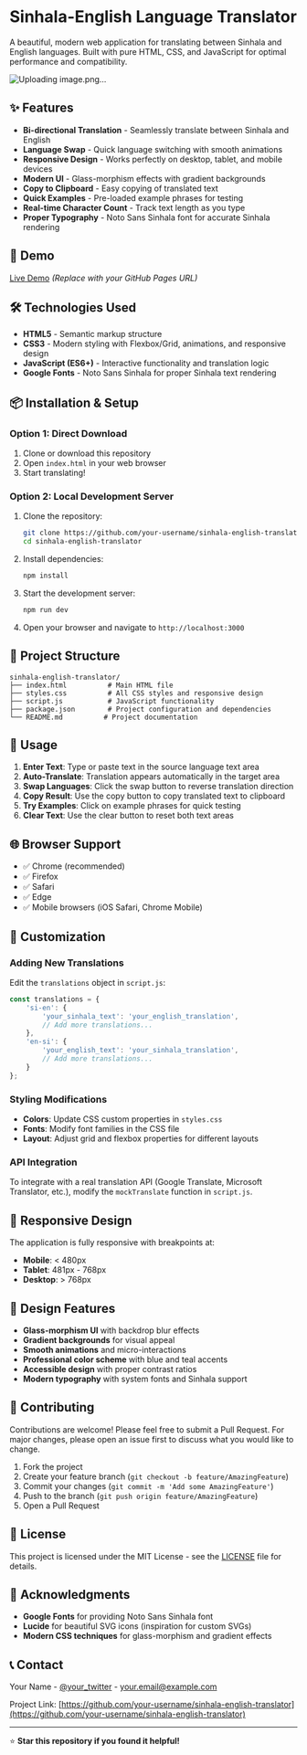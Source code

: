 # Sinhala-English Language Translator

A beautiful, modern web application for translating between Sinhala and English languages. Built with pure HTML, CSS, and JavaScript for optimal performance and compatibility.

![Uploading image.png…]()


## ✨ Features

- **Bi-directional Translation** - Seamlessly translate between Sinhala and English
- **Language Swap** - Quick language switching with smooth animations
- **Responsive Design** - Works perfectly on desktop, tablet, and mobile devices
- **Modern UI** - Glass-morphism effects with gradient backgrounds
- **Copy to Clipboard** - Easy copying of translated text
- **Quick Examples** - Pre-loaded example phrases for testing
- **Real-time Character Count** - Track text length as you type
- **Proper Typography** - Noto Sans Sinhala font for accurate Sinhala rendering

## 🚀 Demo

[Live Demo](https://your-username.github.io/sinhala-english-translator) *(Replace with your GitHub Pages URL)*

## 🛠️ Technologies Used

- **HTML5** - Semantic markup structure
- **CSS3** - Modern styling with Flexbox/Grid, animations, and responsive design
- **JavaScript (ES6+)** - Interactive functionality and translation logic
- **Google Fonts** - Noto Sans Sinhala for proper Sinhala text rendering

## 📦 Installation & Setup

### Option 1: Direct Download
1. Clone or download this repository
2. Open `index.html` in your web browser
3. Start translating!

### Option 2: Local Development Server
1. Clone the repository:
   ```bash
   git clone https://github.com/your-username/sinhala-english-translator.git
   cd sinhala-english-translator
   ```

2. Install dependencies:
   ```bash
   npm install
   ```

3. Start the development server:
   ```bash
   npm run dev
   ```

4. Open your browser and navigate to `http://localhost:3000`

## 📁 Project Structure

```
sinhala-english-translator/
├── index.html          # Main HTML file
├── styles.css          # All CSS styles and responsive design
├── script.js           # JavaScript functionality
├── package.json        # Project configuration and dependencies
└── README.md          # Project documentation
```

## 🎯 Usage

1. **Enter Text**: Type or paste text in the source language text area
2. **Auto-Translate**: Translation appears automatically in the target area
3. **Swap Languages**: Click the swap button to reverse translation direction
4. **Copy Result**: Use the copy button to copy translated text to clipboard
5. **Try Examples**: Click on example phrases for quick testing
6. **Clear Text**: Use the clear button to reset both text areas

## 🌐 Browser Support

- ✅ Chrome (recommended)
- ✅ Firefox
- ✅ Safari
- ✅ Edge
- ✅ Mobile browsers (iOS Safari, Chrome Mobile)

## 🔧 Customization

### Adding New Translations
Edit the `translations` object in `script.js`:

```javascript
const translations = {
    'si-en': {
        'your_sinhala_text': 'your_english_translation',
        // Add more translations...
    },
    'en-si': {
        'your_english_text': 'your_sinhala_translation',
        // Add more translations...
    }
};
```

### Styling Modifications
- **Colors**: Update CSS custom properties in `styles.css`
- **Fonts**: Modify font families in the CSS file
- **Layout**: Adjust grid and flexbox properties for different layouts

### API Integration
To integrate with a real translation API (Google Translate, Microsoft Translator, etc.), modify the `mockTranslate` function in `script.js`.

## 📱 Responsive Design

The application is fully responsive with breakpoints at:
- **Mobile**: < 480px
- **Tablet**: 481px - 768px
- **Desktop**: > 768px

## 🎨 Design Features

- **Glass-morphism UI** with backdrop blur effects
- **Gradient backgrounds** for visual appeal
- **Smooth animations** and micro-interactions
- **Professional color scheme** with blue and teal accents
- **Accessible design** with proper contrast ratios
- **Modern typography** with system fonts and Sinhala support

## 🤝 Contributing

Contributions are welcome! Please feel free to submit a Pull Request. For major changes, please open an issue first to discuss what you would like to change.

1. Fork the project
2. Create your feature branch (`git checkout -b feature/AmazingFeature`)
3. Commit your changes (`git commit -m 'Add some AmazingFeature'`)
4. Push to the branch (`git push origin feature/AmazingFeature`)
5. Open a Pull Request

## 📄 License

This project is licensed under the MIT License - see the [LICENSE](LICENSE) file for details.

## 🙏 Acknowledgments

- **Google Fonts** for providing Noto Sans Sinhala font
- **Lucide** for beautiful SVG icons (inspiration for custom SVGs)
- **Modern CSS techniques** for glass-morphism and gradient effects

## 📞 Contact

Your Name - [@your_twitter](https://twitter.com/your_twitter) - your.email@example.com

Project Link: [https://github.com/your-username/sinhala-english-translator](https://github.com/your-username/sinhala-english-translator)

---

⭐ **Star this repository if you found it helpful!**
